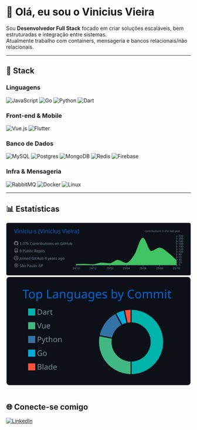 # 👋 Olá, eu sou o Vinicius Vieira

Sou **Desenvolvedor Full Stack** focado em criar soluções escaláveis, bem estruturadas e integração entre sistemas.  
Atualmente trabalho com containers, mensageria e bancos relacionais/não relacionais.

---

## 🚀 Stack

### Linguagens
![JavaScript](https://img.shields.io/badge/javascript-%23323330.svg?style=for-the-badge&logo=javascript&logoColor=%23F7DF1E)
![Go](https://img.shields.io/badge/go-%2300ADD8.svg?style=for-the-badge&logo=go&logoColor=white)
![Python](https://img.shields.io/badge/python-%233776AB.svg?style=for-the-badge&logo=python&logoColor=white)
![Dart](https://img.shields.io/badge/dart-%230175C2.svg?style=for-the-badge&logo=dart&logoColor=white)

### Front-end & Mobile
![Vue.js](https://img.shields.io/badge/vuejs-%2335495e.svg?style=for-the-badge&logo=vuedotjs&logoColor=%234FC08D)
![Flutter](https://img.shields.io/badge/flutter-%2302569B.svg?style=for-the-badge&logo=flutter&logoColor=white)

### Banco de Dados
![MySQL](https://img.shields.io/badge/mysql-%2300f.svg?style=for-the-badge&logo=mysql&logoColor=white)
![Postgres](https://img.shields.io/badge/postgres-%23336791.svg?style=for-the-badge&logo=postgresql&logoColor=white)
![MongoDB](https://img.shields.io/badge/mongodb-%234ea94b.svg?style=for-the-badge&logo=mongodb&logoColor=white)
![Redis](https://img.shields.io/badge/redis-%23DC382D.svg?style=for-the-badge&logo=redis&logoColor=white)
![Firebase](https://img.shields.io/badge/firebase-039BE5?style=for-the-badge&logo=firebase&logoColor=white)

### Infra & Mensageria
![RabbitMQ](https://img.shields.io/badge/rabbitmq-FF6600?style=for-the-badge&logo=rabbitmq&logoColor=white)
![Docker](https://img.shields.io/badge/docker-%230db7ed.svg?style=for-the-badge&logo=docker&logoColor=white)
![Linux](https://img.shields.io/badge/Linux-FCC624?style=for-the-badge&logo=linux&logoColor=black)

---


## 📊 Estatísticas

<!-- Cards detalhados do github-profile-summary-cards (SVGs locais, inclui privados, tema escuro) -->
<table>
	<img src="./profile-summary-card-output/github_dark/0-profile-details.svg" alt="Profile Details (Dark)" />
	<img src="./profile-summary-card-output/github_dark/2-most-commit-language.svg" alt="Commits por Linguagem (Dark)" />
</table>

## 🌐 Conecte-se comigo

[![LinkedIn](https://img.shields.io/badge/LinkedIn-%230077B5.svg?style=for-the-badge&logo=linkedin&logoColor=white)](https://linkedin.com/in/vinivieiraa)  

